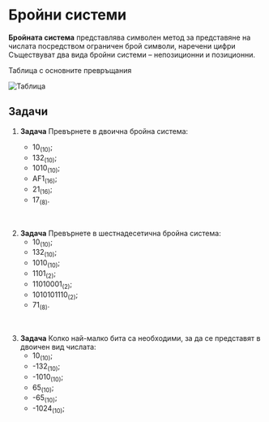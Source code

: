 # Бройни системи

**Бройната система** представлява символен метод за представяне на числата посредством ограничен брой символи, наречени цифри Съществуват два вида бройни системи – непозиционни и позиционни.

Таблица с основните превръщания

![Таблица](https://bekimdauti.files.wordpress.com/2019/10/hexadecimal-system.jpg)
## Задачи

 1. **Задача** Превърнете в двоична бройна система:

     - 10<sub>(10)</sub>;
     - 132<sub>(10)</sub>;
     - 1010<sub>(10)</sub>;
     - AF1<sub>(16)</sub>;
     - 21<sub>(16)</sub>;
     - 17<sub>(8)</sub>.

<br>

2. **Задача** Превърнете в шестнадесетична бройна система:
     - 10<sub>(10)</sub>;
     - 132<sub>(10)</sub>;
     - 1010<sub>(10)</sub>;
     - 1101<sub>(2)</sub>;
     - 11010001<sub>(2)</sub>;
     - 1010101110<sub>(2)</sub>;
     - 71<sub>(8)</sub>.

<br>

3. **Задача** Колко най-малко бита са необходими, за да се представят в двоичен вид числата:
     - 10<sub>(10)</sub>;
     - -132<sub>(10)</sub>;
     - -1010<sub>(10)</sub>;
     -  65<sub>(10)</sub>;
     - -65<sub>(10)</sub>;
     - -1024<sub>(10)</sub>;
